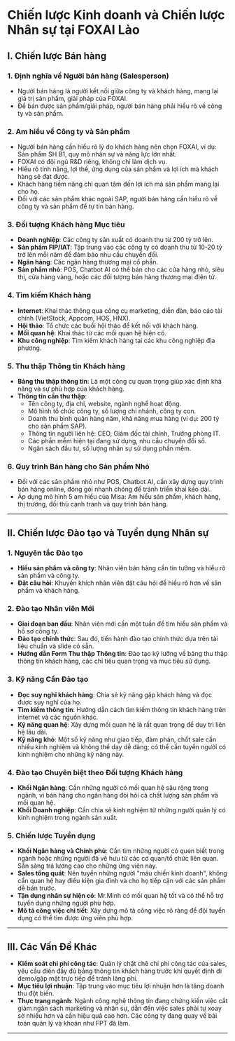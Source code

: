 # Chiến lược Kinh doanh và Chiến lược Nhân sự tại FOXAI Lào

## I. Chiến lược Bán hàng

### 1. Định nghĩa về Người bán hàng (Salesperson)
- Người bán hàng là người kết nối giữa công ty và khách hàng, mang lại giá trị sản phẩm, giải pháp của FOXAI.
- Để bán được sản phẩm/giải pháp, người bán hàng phải hiểu rõ về công ty và sản phẩm.

### 2. Am hiểu về Công ty và Sản phẩm
- Người bán hàng cần hiểu rõ lý do khách hàng nên chọn FOXAI, ví dụ: Sản phẩm SH B1, quy mô nhân sự và năng lực lớn nhất.
- FOXAI có đội ngũ R&D riêng, không chỉ làm dịch vụ.
- Hiểu rõ tính năng, lợi thế, ứng dụng của sản phẩm và lợi ích mà khách hàng sẽ đạt được.
- Khách hàng tiềm năng chỉ quan tâm đến lợi ích mà sản phẩm mang lại cho họ.
- Đối với các sản phẩm khác ngoài SAP, người bán hàng cần hiểu rõ về công ty và sản phẩm để tự tin bán hàng.

### 3. Đối tượng Khách hàng Mục tiêu
- **Doanh nghiệp**: Các công ty sản xuất có doanh thu từ 200 tỷ trở lên.
- **Sản phẩm FIP/IAT**: Tập trung vào các công ty có doanh thu từ 10-20 tỷ trở lên mỗi năm để đảm bảo nhu cầu chuyển đổi.
- **Ngân hàng**: Các ngân hàng thương mại cổ phần.
- **Sản phẩm nhỏ**: POS, Chatbot AI có thể bán cho các cửa hàng nhỏ, siêu thị, cửa hàng vàng, hoặc các đối tượng bán hàng thương mại điện tử.

### 4. Tìm kiếm Khách hàng
- **Internet**: Khai thác thông qua công cụ marketing, diễn đàn, báo cáo tài chính (VietStock, Appcom, HOS, HNX).
- **Hội thảo**: Tổ chức các buổi hội thảo để kết nối với khách hàng.
- **Mối quan hệ**: Khai thác từ các mối quan hệ hiện có.
- **Khu công nghiệp**: Tìm kiếm khách hàng tại các khu công nghiệp địa phương.

### 5. Thu thập Thông tin Khách hàng
- **Bảng thu thập thông tin**: Là một công cụ quan trọng giúp xác định khả năng và sự phù hợp của khách hàng.
- **Thông tin cần thu thập**:
    - Tên công ty, địa chỉ, website, ngành nghề hoạt động.
    - Mô hình tổ chức công ty, số lượng chi nhánh, công ty con.
    - Doanh thu bình quân hàng năm, khả năng mua hàng (ví dụ: 200 tỷ cho sản phẩm SAP).
    - Thông tin người liên hệ: CEO, Giám đốc tài chính, Trưởng phòng IT.
    - Các phần mềm hiện tại đang sử dụng, nhu cầu chuyển đổi số.
    - Ngân sách đầu tư, số lượng nhân sự sử dụng phần mềm.

### 6. Quy trình Bán hàng cho Sản phẩm Nhỏ
- Đối với các sản phẩm nhỏ như POS, Chatbot AI, cần xây dựng quy trình bán hàng online, đóng gói nhanh chóng để tránh triển khai kéo dài.
- Áp dụng mô hình 5 am hiểu của Misa: Am hiểu sản phẩm, khách hàng, thị trường, đối thủ cạnh tranh và quy trình bán hàng.

---

## II. Chiến lược Đào tạo và Tuyển dụng Nhân sự

### 1. Nguyên tắc Đào tạo
- **Hiểu sản phẩm và công ty**: Nhân viên bán hàng cần tin tưởng và hiểu rõ sản phẩm và công ty.
- **Đặt câu hỏi**: Khuyến khích nhân viên đặt câu hỏi để hiểu rõ hơn về sản phẩm và khách hàng.

### 2. Đào tạo Nhân viên Mới
- **Giai đoạn ban đầu**: Nhân viên mới cần một tuần để tìm hiểu sản phẩm và hồ sơ công ty.
- **Đào tạo chính thức**: Sau đó, tiến hành đào tạo chính thức dựa trên tài liệu chuẩn và slide có sẵn.
- **Hướng dẫn Form Thu thập Thông tin**: Đào tạo kỹ lưỡng về bảng thu thập thông tin khách hàng, các chỉ tiêu quan trọng và mục tiêu sử dụng.

### 3. Kỹ năng Cần Đào tạo
- **Đọc suy nghĩ khách hàng**: Chia sẻ kỹ năng gặp khách hàng và đọc được suy nghĩ của họ.
- **Tìm kiếm thông tin**: Hướng dẫn cách tìm kiếm thông tin khách hàng trên internet và các nguồn khác.
- **Kỹ năng quan hệ**: Xây dựng mối quan hệ là rất quan trọng để duy trì liên hệ lâu dài.
- **Kỹ năng khó**: Một số kỹ năng như giao tiếp, đàm phán, chốt sale cần nhiều kinh nghiệm và không thể dạy dễ dàng; có thể cần tuyển người có kinh nghiệm cho những kỹ năng này.

### 4. Đào tạo Chuyên biệt theo Đối tượng Khách hàng
- **Khối Ngân hàng**: Cần những người có mối quan hệ sâu rộng trong ngành, vì bán hàng cho ngân hàng đòi hỏi cả chất lượng sản phẩm và mối quan hệ.
- **Khối Doanh nghiệp**: Cần chia sẻ kinh nghiệm từ những người quản lý có kinh nghiệm trong ngành sản xuất.

### 5. Chiến lược Tuyển dụng
- **Khối Ngân hàng và Chính phủ**: Cần tìm những người có quen biết trong ngành hoặc những người đã về hưu từ các cơ quan/tổ chức liên quan. Sẵn sàng trả lương cao cho những ứng viên này.
- **Sales tổng quát**: Nên tuyển những người "máu chiến kinh doanh", không cần quan hệ hay điều kiện gia đình và cho họ tiếp cận với các sản phẩm dễ bán trước.
- **Tận dụng nhân sự hiện có**: Mr.Minh có mối quan hệ tốt và có thể hỗ trợ tuyển dụng những người phù hợp.
- **Mô tả công việc chi tiết**: Xây dựng mô tả công việc rõ ràng để đội tuyển dụng có thể tìm được ứng viên phù hợp.

---

## III. Các Vấn Đề Khác

- **Kiểm soát chi phí công tác**: Quản lý chặt chẽ chi phí công tác của sales, yêu cầu điền đầy đủ bảng thông tin khách hàng trước khi quyết định đi demo/gặp mặt trực tiếp để tránh lãng phí.
- **Mục tiêu lợi nhuận**: Tập trung vào mục tiêu lợi nhuận hơn là tăng doanh thu đột biến.
- **Thực trạng ngành**: Ngành công nghệ thông tin đang chứng kiến việc cắt giảm ngân sách marketing và nhân sự, dẫn đến việc sales phải tự xoay sở nhiều hơn và cần hiệu quả cao hơn. Các công ty đang quay về bài toán quản lý và khoán như FPT đã làm.

---

